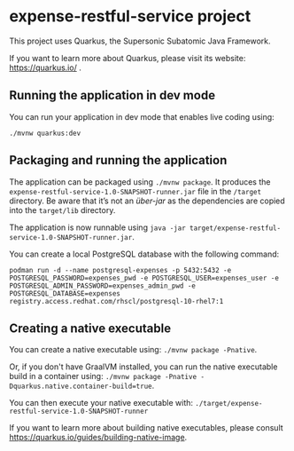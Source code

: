 # expense-restful-service project

This project uses Quarkus, the Supersonic Subatomic Java Framework.

If you want to learn more about Quarkus, please visit its website: https://quarkus.io/ .

## Running the application in dev mode

You can run your application in dev mode that enables live coding using:
```
./mvnw quarkus:dev
```

## Packaging and running the application

The application can be packaged using `./mvnw package`.
It produces the `expense-restful-service-1.0-SNAPSHOT-runner.jar` file in the `/target` directory.
Be aware that it’s not an _über-jar_ as the dependencies are copied into the `target/lib` directory.

The application is now runnable using `java -jar target/expense-restful-service-1.0-SNAPSHOT-runner.jar`.

You can create a local PostgreSQL database with the following command:

```
podman run -d --name postgresql-expenses -p 5432:5432 -e POSTGRESQL_PASSWORD=expenses_pwd -e POSTGRESQL_USER=expenses_user -e POSTGRESQL_ADMIN_PASSWORD=expenses_admin_pwd -e POSTGRESQL_DATABASE=expenses registry.access.redhat.com/rhscl/postgresql-10-rhel7:1
```

## Creating a native executable

You can create a native executable using: `./mvnw package -Pnative`.

Or, if you don't have GraalVM installed, you can run the native executable build in a container using: `./mvnw package -Pnative -Dquarkus.native.container-build=true`.

You can then execute your native executable with: `./target/expense-restful-service-1.0-SNAPSHOT-runner`

If you want to learn more about building native executables, please consult https://quarkus.io/guides/building-native-image.
